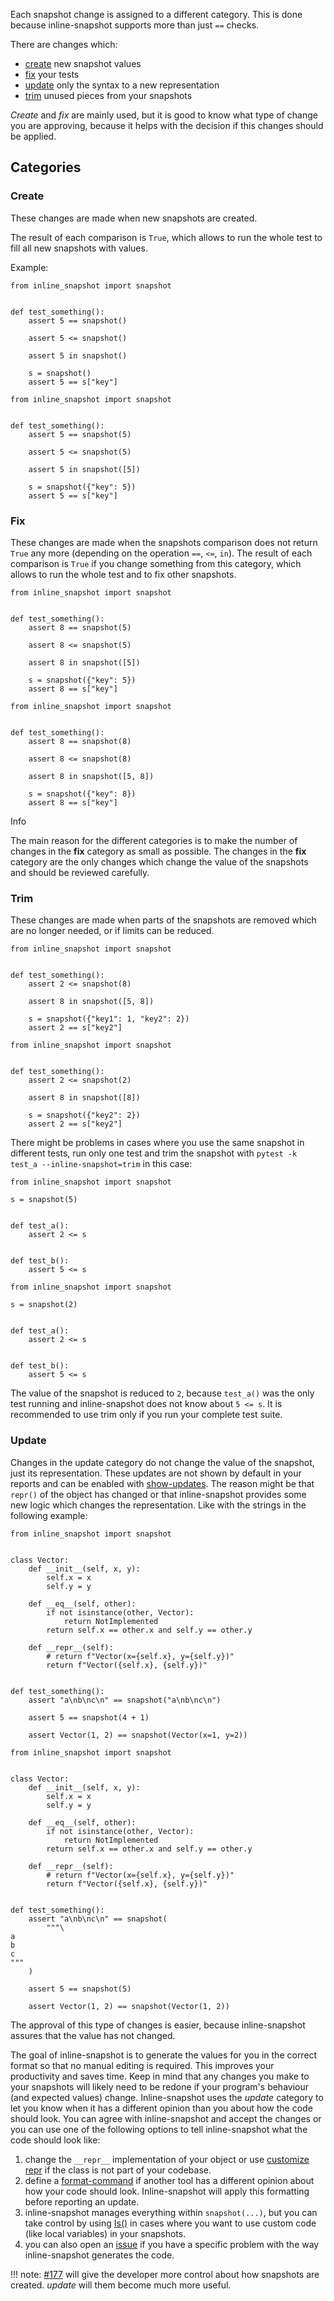 Each snapshot change is assigned to a different category. This is done because inline-snapshot supports more than just `==` checks.

There are changes which:

- [create](#create) new snapshot values
- [fix](#fix) your tests
- [update](#update) only the syntax to a new representation
- [trim](#trim) unused pieces from your snapshots

*Create* and *fix* are mainly used, but it is good to know what type of change you are approving, because it helps with the decision if this changes should be applied.

## Categories

### Create

These changes are made when new snapshots are created.

The result of each comparison is `True`, which allows to run the whole test to fill all new snapshots with values.

Example:

```
from inline_snapshot import snapshot


def test_something():
    assert 5 == snapshot()

    assert 5 <= snapshot()

    assert 5 in snapshot()

    s = snapshot()
    assert 5 == s["key"]

```

```
from inline_snapshot import snapshot


def test_something():
    assert 5 == snapshot(5)

    assert 5 <= snapshot(5)

    assert 5 in snapshot([5])

    s = snapshot({"key": 5})
    assert 5 == s["key"]

```

### Fix

These changes are made when the snapshots comparison does not return `True` any more (depending on the operation `==`, `<=`, `in`). The result of each comparison is `True` if you change something from this category, which allows to run the whole test and to fix other snapshots.

```
from inline_snapshot import snapshot


def test_something():
    assert 8 == snapshot(5)

    assert 8 <= snapshot(5)

    assert 8 in snapshot([5])

    s = snapshot({"key": 5})
    assert 8 == s["key"]

```

```
from inline_snapshot import snapshot


def test_something():
    assert 8 == snapshot(8)

    assert 8 <= snapshot(8)

    assert 8 in snapshot([5, 8])

    s = snapshot({"key": 8})
    assert 8 == s["key"]

```

Info

The main reason for the different categories is to make the number of changes in the **fix** category as small as possible. The changes in the **fix** category are the only changes which change the value of the snapshots and should be reviewed carefully.

### Trim

These changes are made when parts of the snapshots are removed which are no longer needed, or if limits can be reduced.

```
from inline_snapshot import snapshot


def test_something():
    assert 2 <= snapshot(8)

    assert 8 in snapshot([5, 8])

    s = snapshot({"key1": 1, "key2": 2})
    assert 2 == s["key2"]

```

```
from inline_snapshot import snapshot


def test_something():
    assert 2 <= snapshot(2)

    assert 8 in snapshot([8])

    s = snapshot({"key2": 2})
    assert 2 == s["key2"]

```

There might be problems in cases where you use the same snapshot in different tests, run only one test and trim the snapshot with `pytest -k test_a --inline-snapshot=trim` in this case:

```
from inline_snapshot import snapshot

s = snapshot(5)


def test_a():
    assert 2 <= s


def test_b():
    assert 5 <= s

```

```
from inline_snapshot import snapshot

s = snapshot(2)


def test_a():
    assert 2 <= s


def test_b():
    assert 5 <= s

```

The value of the snapshot is reduced to `2`, because `test_a()` was the only test running and inline-snapshot does not know about `5 <= s`. It is recommended to use trim only if you run your complete test suite.

### Update

Changes in the update category do not change the value of the snapshot, just its representation. These updates are not shown by default in your reports and can be enabled with [show-updates](../configuration/#show-updates). The reason might be that `repr()` of the object has changed or that inline-snapshot provides some new logic which changes the representation. Like with the strings in the following example:

```
from inline_snapshot import snapshot


class Vector:
    def __init__(self, x, y):
        self.x = x
        self.y = y

    def __eq__(self, other):
        if not isinstance(other, Vector):
            return NotImplemented
        return self.x == other.x and self.y == other.y

    def __repr__(self):
        # return f"Vector(x={self.x}, y={self.y})"
        return f"Vector({self.x}, {self.y})"


def test_something():
    assert "a\nb\nc\n" == snapshot("a\nb\nc\n")

    assert 5 == snapshot(4 + 1)

    assert Vector(1, 2) == snapshot(Vector(x=1, y=2))

```

```
from inline_snapshot import snapshot


class Vector:
    def __init__(self, x, y):
        self.x = x
        self.y = y

    def __eq__(self, other):
        if not isinstance(other, Vector):
            return NotImplemented
        return self.x == other.x and self.y == other.y

    def __repr__(self):
        # return f"Vector(x={self.x}, y={self.y})"
        return f"Vector({self.x}, {self.y})"


def test_something():
    assert "a\nb\nc\n" == snapshot(
        """\
a
b
c
"""
    )

    assert 5 == snapshot(5)

    assert Vector(1, 2) == snapshot(Vector(1, 2))

```

The approval of this type of changes is easier, because inline-snapshot assures that the value has not changed.

The goal of inline-snapshot is to generate the values for you in the correct format so that no manual editing is required. This improves your productivity and saves time. Keep in mind that any changes you make to your snapshots will likely need to be redone if your program's behaviour (and expected values) change. Inline-snapshot uses the *update* category to let you know when it has a different opinion than you about how the code should look. You can agree with inline-snapshot and accept the changes or you can use one of the following options to tell inline-snapshot what the code should look like:

1. change the `__repr__` implementation of your object or use [customize repr](../customize_repr/) if the class is not part of your codebase.
1. define a [format-command](../configuration/#format-command) if another tool has a different opinion about how your code should look. Inline-snapshot will apply this formatting before reporting an update.
1. inline-snapshot manages everything within `snapshot(...)`, but you can take control by using [Is()](../eq_snapshot/#is) in cases where you want to use custom code (like local variables) in your snapshots.
1. you can also open an [issue](https://github.com/15r10nk/inline-snapshot/issues?q=is%3Aissue%20state%3Aopen%20label%3Aupdate_related) if you have a specific problem with the way inline-snapshot generates the code.

!!! note: [#177](https://github.com/15r10nk/inline-snapshot/issues/177) will give the developer more control about how snapshots are created. *update* will them become much more useful.
